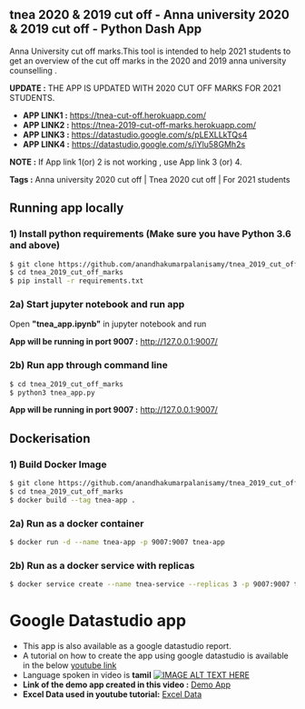 ## tnea 2020 & 2019 cut off - Anna university 2020 & 2019 cut off - Python Dash App

Anna University cut off marks.This tool is intended to help 2021 students to get an overview of the cut off marks in the 2020  and 2019 anna university counselling . 

**UPDATE :**  THE APP IS UPDATED WITH 2020 CUT OFF MARKS FOR 2021 STUDENTS.
 - **APP LINK1 :**  https://tnea-cut-off.herokuapp.com/
 - **APP LINK2 :** https://tnea-2019-cut-off-marks.herokuapp.com/
 - **APP LINK3 :**  https://datastudio.google.com/s/pLEXLLkTQs4
 - **APP LINK4 :** https://datastudio.google.com/s/iYlu58GMh2s

**NOTE :** If  App link 1(or) 2  is not working , use App link 3 (or) 4. 

**Tags :** Anna university  2020 cut off | Tnea 2020 cut off   | For 2021 students


## Running app locally


   ### 1) Install python requirements (Make sure you have Python 3.6 and above)
   
   ```sh
   $ git clone https://github.com/anandhakumarpalanisamy/tnea_2019_cut_off_marks.git
   $ cd tnea_2019_cut_off_marks
   $ pip install -r requirements.txt
   ```
   ### 2a) Start jupyter notebook and run app

   Open **"tnea_app.ipynb"** in jupyter notebook and run

   **App will be running in port 9007 :** http://127.0.0.1:9007/
   
   ### 2b) Run app through command line

   ```sh
   $ cd tnea_2019_cut_off_marks
   $ python3 tnea_app.py
   ```
   **App will be running in port 9007 :** http://127.0.0.1:9007/





## Dockerisation

### 1) Build Docker Image

```sh
$ git clone https://github.com/anandhakumarpalanisamy/tnea_2019_cut_off_marks.git
$ cd tnea_2019_cut_off_marks
$ docker build --tag tnea-app .
```

### 2a) Run as a docker container

```sh
$ docker run -d --name tnea-app -p 9007:9007 tnea-app
```

### 2b) Run as a docker service with replicas

```sh
$ docker service create --name tnea-service --replicas 3 -p 9007:9007 tnea-app:latest
```

# Google Datastudio app

- This app is also available as a google datastudio report.
- A tutorial on how to create the app using google datastudio is available in the below [youtube link](https://www.youtube.com/watch?v=LUmSkPdMCzs) 
- Language spoken in video is **tamil**
  [![IMAGE ALT TEXT HERE](https://img.youtube.com/vi/LUmSkPdMCzs/0.jpg)](https://www.youtube.com/watch?v=LUmSkPdMCzs)
- **Link of the demo app created in this video :** [Demo App](https://datastudio.google.com/reporting/9ed23c0d-79a0-4a33-861c-8bff3c2cc236)
- **Excel Data used in youtube tutorial:** [Excel Data](https://docs.google.com/spreadsheets/d/1pVEYgRfbwsm1u0oVzGSfpCZcxIiCz8qWP8m3VduZQEU/edit?usp=sharing)
